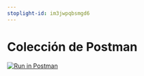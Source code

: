 ```yaml
---
stoplight-id: im3jwpqbsmgd6
---
```


# Colección de Postman



[![Run in Postman](https://run.pstmn.io/button.svg)](https://app.getpostman.com/run-collection/36846959-be437650-f15b-4e74-83af-ea4bcd47b9aa?action=collection%2Ffork&collection-url=entityId%3D36846959-be437650-f15b-4e74-83af-ea4bcd47b9aa%26entityType%3Dcollection%26workspaceId%3D116e6451-e54c-465a-b2c0-76ea777d05ae)